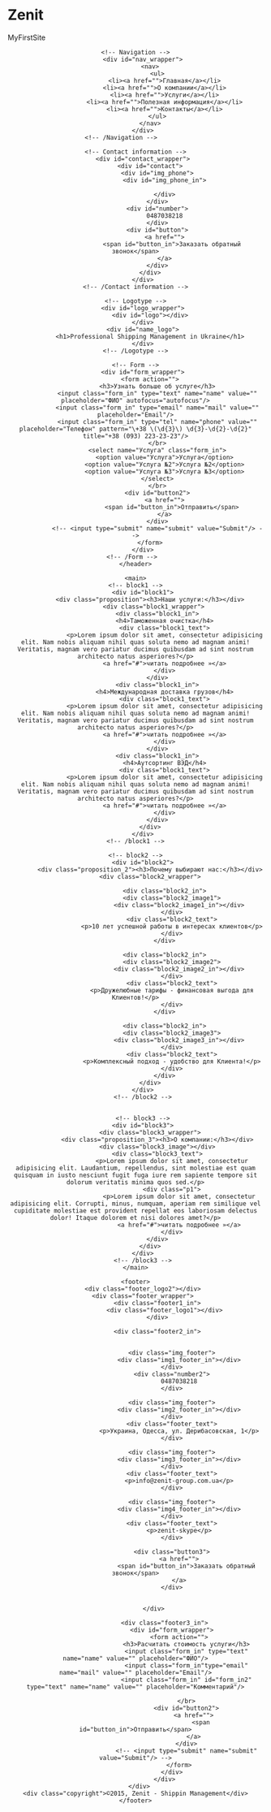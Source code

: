 # Zenit
MyFirstSite
<!DOCTYPE html>
<html>
<head>
	<meta charset="utf-8">
	<meta name="" content="">
	<meta name="" content="">
	<meta name="author" content="Лінник Євген">
	<!-- <meta http-equiv="X-UA-Compatible" content="IE=edge"> -->
    <!-- <meta name="viewport" content="width=device-width"> -->
	<title>Zenit</title>
	<link rel="stylesheet" href="style/style.css">
	<!-- <link rel="stylesheet" type="text/css" href="style/normalize.css">  -->
</head>
<body>
<div id="container">
<!-- Header -->
	<header>
	
	<!-- Navigation -->
		<div id="nav_wrapper">
			<nav>
				<ul>
					<li><a href="">Главная</a></li>
					<li><a href="">О компании</a></li>
					<li><a href="">Услуги</a></li>
					<li><a href="">Полезная информация</a></li>
					<li><a href="">Контакты</a></li>
				</ul>
			</nav>
		</div>
	<!-- /Navigation -->		
	
	<!-- Contact information -->
		<div id="contact_wrapper">
			<div id="contact">
				<div id="img_phone">
					<div id="img_phone_in">
						
					</div>
				</div>
				<div id="number">
					0487038218
				</div>
				<div id="button">
					<a href="">
						<span id="button_in">Заказать обратный звонок</span>
					</a>
				</div>
			</div>
		</div>
	<!-- /Contact information -->
	
	<!-- Logotype -->
		<div id="logo_wrapper">
			<div id="logo"></div>
		</div>
		<div id="name_logo">
			<h1>Professional Shipping Management in Ukraine</h1>
		</div>
	<!-- /Logotype -->
		
	<!-- Form -->
		<div id="form_wrapper">
			<form action="">
				<h3>Узнать больше об услуге</h3>
				<input class="form_in" type="text" name="name" value="" placeholder="ФИО" autofocus="autofocus"/>
				<input class="form_in" type="email" name="mail" value="" placeholder="Email"/>
				<input class="form_in" type="tel" name="phone" value="" placeholder="Телефон" pattern="\+38 \(\d{3}\) \d{3}-\d{2}-\d{2}" title="+38 (093) 223-23-23"/>
				</br>
				<select name="Услуга" class="form_in">
					<option value="Услуга">Услуга</option>
					<option value="Услуга №2">Услуга №2</option>
					<option value="Услуга №3">Услуга №3</option>
				</select>
				</br>
				<div id="button2">
					<a href="">
						<span id="button_in">Отправить</span>
					</a>
				</div>
				<!-- <input type="submit" name="submit" value="Submit"/> -->
			</form>
		</div>
	<!-- /Form -->	
	</header>
<!--/Header -->

<!-- Main blocks -->
	<main>
	<!-- block1 -->
		<div id="block1">
			<div class="proposition"><h3>Наши услуги:</h3></div>
			  <div class="block1_wrapper">
				<div class="block1_in">
					<h4>Таможенная очистка</h4>
					<div class="block1_text">
					<p>Lorem ipsum dolor sit amet, consectetur adipisicing elit. Nam nobis aliquam nihil quas soluta nemo ad magnam animi! Veritatis, magnam vero pariatur ducimus quibusdam ad sint nostrum architecto natus asperiores?</p>
					<a href="#">читать подробнее »</a>
					</div>
				</div>
				<div class="block1_in">
					<h4>Международная доставка грузов</h4>
					<div class="block1_text">
					<p>Lorem ipsum dolor sit amet, consectetur adipisicing elit. Nam nobis aliquam nihil quas soluta nemo ad magnam animi! Veritatis, magnam vero pariatur ducimus quibusdam ad sint nostrum architecto natus asperiores?</p>
					<a href="#">читать подробнее »</a>
					</div>
				</div>
				<div class="block1_in">
					<h4>Аутсортинг ВЭД</h4>
					<div class="block1_text">
					<p>Lorem ipsum dolor sit amet, consectetur adipisicing elit. Nam nobis aliquam nihil quas soluta nemo ad magnam animi! Veritatis, magnam vero pariatur ducimus quibusdam ad sint nostrum architecto natus asperiores?</p>
					<a href="#">читать подробнее »</a>
					</div>
				</div>
			</div>
		</div>
	<!-- /block1 -->
	
	<!-- block2 -->
		<div id="block2">
			<div class="proposition_2"><h3>Почему выбирают нас:</h3></div>
			<div class="block2_wrapper">
					
					<div class="block2_in">
						<div class="block2_image1">
							<div class="block2_image1_in"></div>
						</div>
						<div class="block2_text">
						<p>10 лет успешной работы в интересах клиентов</p>
						</div>
					</div>
					
					<div class="block2_in">
						<div class="block2_image2">
							<div class="block2_image2_in"></div>
						</div>
						<div class="block2_text">
						<p>Дружелюбные тарифы - финансовая выгода для Клиентов!</p>
						</div>
					</div>
					
					<div class="block2_in">
						<div class="block2_image3">
							<div class="block2_image3_in"></div>
						</div>
						<div class="block2_text">
						<p>Комплексный подход - удобство для Клиента!</p>
						</div>
					</div>
			</div>
		</div>
		<!-- /block2 -->
		
		
		<!-- block3 -->
		<div id="block3">
			<div class="block3_wrapper">
				<div class="proposition_3"><h3>О компании:</h3></div>
				<div class="block3_image"></div>
				<div class="block3_text">
						<p>Lorem ipsum dolor sit amet, consectetur adipisicing elit. Laudantium, repellendus, sint molestiae est quam quisquam in iusto nesciunt fugit fuga iure rem sapiente tempore sit dolorum veritatis minima quos sed.</p>
						<div class="p1">
							<p>Lorem ipsum dolor sit amet, consectetur adipisicing elit. Corrupti, minus, numquam, aperiam rem similique vel cupiditate molestiae est provident repellat eos laboriosam delectus dolor! Itaque dolorem et nisi dolores amet?</p>
							<a href="#">читать подробнее »</a>
						</div>
				</div>
			</div>
		</div>
		<!-- /block3 -->
	</main>
<!-- /Main blocks -->

<!-- Footer -->
	<footer>
		<div class="footer_logo2"></div>
		<div class="footer_wrapper">
				<div class="footer1_in">
					<div class="footer_logo1"></div>
				</div>
					
				<div class="footer2_in">
					
					
						<div class="img_footer">
							<div class="img1_footer_in"></div>
						</div>
						<div class="number2">
							0487038218
						</div>
							
						<div class="img_footer">
							<div class="img2_footer_in"></div>
						</div>
						<div class="footer_text">
							<p>Украина, Одесса, ул. Дерибасовская, 1</p>
						</div>
							
						<div class="img_footer">
							<div class="img3_footer_in"></div>
						</div>
						<div class="footer_text">
							<p>info@zenit-group.com.ua</p>
						</div>
							
						<div class="img_footer">
							<div class="img4_footer_in"></div>
						</div>
						<div class="footer_text">
							<p>zenit-skype</p>
						</div>
						
						<div class="button3">
							<a href="">
								<span id="button_in">Заказать обратный звонок</span>
							</a>
						</div>
						
					
				</div>	
					
					<div class="footer3_in">
						<div id="form_wrapper">
							<form action="">
								<h3>Расчитать стоимость услуги</h3>
								<input class="form_in" type="text" name="name" value="" placeholder="ФИО"/>
								<input class="form_in"type="email" name="mail" value="" placeholder="Email"/>
								<input class="form_in" id="form_in2" type="text" name="name" value="" placeholder="Комментарий"/>
								
								</br>
								<div id="button2">
									<a href="">
										<span id="button_in">Отправить</span>
									</a>
								</div>
								<!-- <input type="submit" name="submit" value="Submit"/> -->
							</form>
						</div>
					</div>
		</div>	
	<div class="copyright">©2015, Zenit - Shippin Management</div>
	</footer>
<!-- /Footer -->

	


	
	
	

</div>	
</body>
</html>
